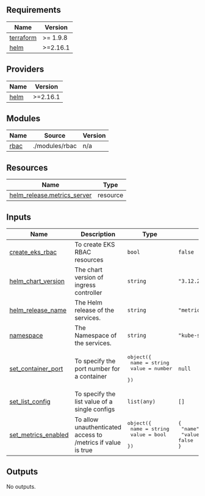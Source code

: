 <!-- BEGIN_TF_DOCS -->
## Requirements

| Name | Version |
|------|---------|
| <a name="requirement_terraform"></a> [terraform](#requirement\_terraform) | >= 1.9.8 |
| <a name="requirement_helm"></a> [helm](#requirement\_helm) | >=2.16.1 |

## Providers

| Name | Version |
|------|---------|
| <a name="provider_helm"></a> [helm](#provider\_helm) | >=2.16.1 |

## Modules

| Name | Source | Version |
|------|--------|---------|
| <a name="module_rbac"></a> [rbac](#module\_rbac) | ./modules/rbac | n/a |

## Resources

| Name | Type |
|------|------|
| [helm_release.metrics_server](https://registry.terraform.io/providers/hashicorp/helm/latest/docs/resources/release) | resource |

## Inputs

| Name | Description | Type | Default | Required |
|------|-------------|------|---------|:--------:|
| <a name="input_create_eks_rbac"></a> [create\_eks\_rbac](#input\_create\_eks\_rbac) | To create EKS RBAC resources | `bool` | `false` | no |
| <a name="input_helm_chart_version"></a> [helm\_chart\_version](#input\_helm\_chart\_version) | The chart version of ingress controller | `string` | `"3.12.2"` | no |
| <a name="input_helm_release_name"></a> [helm\_release\_name](#input\_helm\_release\_name) | The Helm release of the services. | `string` | `"metrics-server"` | no |
| <a name="input_namespace"></a> [namespace](#input\_namespace) | The Namespace of the services. | `string` | `"kube-system"` | no |
| <a name="input_set_container_port"></a> [set\_container\_port](#input\_set\_container\_port) | To specify the port number for a container | <pre>object({<br/>    name  = string<br/>    value = number<br/>  })</pre> | `null` | no |
| <a name="input_set_list_config"></a> [set\_list\_config](#input\_set\_list\_config) | To specify the list value of a single configs | `list(any)` | `[]` | no |
| <a name="input_set_metrics_enabled"></a> [set\_metrics\_enabled](#input\_set\_metrics\_enabled) | To allow unauthenticated access to /metrics if value is true | <pre>object({<br/>    name  = string<br/>    value = bool<br/>  })</pre> | <pre>{<br/>  "name": "metrics.enabled",<br/>  "value": false<br/>}</pre> | no |

## Outputs

No outputs.
<!-- END_TF_DOCS -->